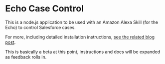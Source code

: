 Echo Case Control
=================

This is a node.js application to be used with an Amazon Alexa Skill (for the Echo) to control Salesforce cases.

For more, including detailed installation instructions, [see the related blog post](http://joshbirk.herokuapp.com/sf1-how-to-setup-amazon-echo-case-control-for-salesforce/).  

This is basically a beta at this point, instructions and docs will be expanded as feedback rolls in.

